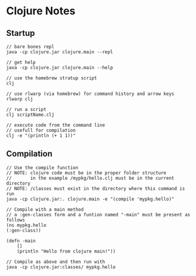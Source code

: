 # Clojure Notes

## Startup

    // bare bones repl
    java -cp clojure.jar clojure.main --repl		

    // get help
    java -cp clojure.jar clojure.main --help

    // use the homebrew stratup script
    clj

    // use rlwarp (via homebrew) for command history and arrow keys
    rlwarp clj

    // run a script
    clj scriptName.clj

    // execute code from the command line
    // usefull for compilation
    clj -e "(println (+ 1 1))"

## Compilation

    // Use the compile function
    // NOTE: clojure code must be in the proper folder structure
    //       in the example /mypkg/hello.clj must be in the current directory
    // NOTE: /classes must exist in the directory where this command is run
    java -cp clojure.jar:. clojure.main -e "(compile 'mypkg.hello)"

    // Compile with a main method
    // a :gen-classes form and a funtion named "-main" must be present as follows
    (ns mypkg.hello
	(:gen-class))

	(defn -main 
		[] 
		(println "Hello from clojure main!"))

	// Compile as above and then run with
	java -cp clojure.jar:classes/ mypkg.hello
